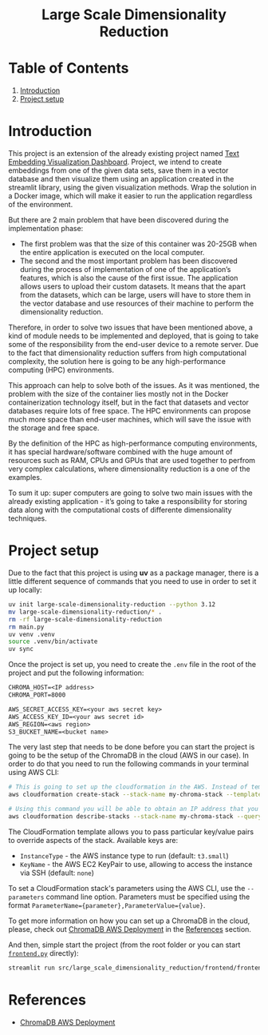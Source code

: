 <h1 align="center">Large Scale Dimensionality Reduction</h1>

# Table of Contents
1. [Introduction](#introduction)
2. [Project setup](#project-setup)

# Introduction

This project is an extension of the already existing project named [Text Embedding Visualization Dashboard](https://github.com/bl4drnnr/text-embedding-visualization-dashboard). Project, we intend to create embeddings from one of the given data sets, save them in a vector database and then visualize them using an application created in the streamlit library, using the given visualization methods. Wrap the solution in a Docker image, which will make it easier to run the application regardless of the environment.

But there are 2 main problem that have been discovered during the implementation phase:

- The first problem was that the size of this container was 20-25GB when the entire application is executed on the local computer.
- The second and the most important problem has been discovered during the process of implementation of one of the application’s features, which is also the cause of the first issue. The application allows users to upload their custom datasets. It means that the apart from the datasets, which can be large, users will have to store them in the vector database and use resources of their machine to perform the dimensionality reduction.

Therefore, in order to solve two issues that have been mentioned above, a kind of module needs to be implemented and deployed, that is going to take some of the responsibility from the end-user device to a remote server. Due to the fact that dimensionality reduction suffers from high computational complexity, the solution here is going to be any high-performance computing (HPC) environments.

This approach can help to solve both of the issues. As it was mentioned, the problem with the size of the container lies mostly not in the Docker containerization technology itself, but in the fact that datasets and vector databases require lots of free space. The HPC environments can propose much more space than end-user machines, which will save the issue with the storage and free space.

By the definition of the HPC as high-performance computing environments, it has special hardware/software combined with the huge amount of resources such as RAM, CPUs and GPUs that are used together to perfrom very complex calculations, where dimensionality reduction is a one of the examples.

To sum it up: super computers are going to solve two main issues with the already existing application - it’s going to take a responsibility for storing data along with the computational costs of differente dimensionality techniques.

# Project setup

Due to the fact that this project is using **uv** as a package manager, there is a little different sequence of commands that you need to use in order to set it up locally:

```sh
uv init large-scale-dimensionality-reduction --python 3.12
mv large-scale-dimensionality-reduction/* .
rm -rf large-scale-dimensionality-reduction
rm main.py
uv venv .venv
source .venv/bin/activate
uv sync
```

Once the project is set up, you need to create the `.env` file in the root of the project and put the following information:

```txt
CHROMA_HOST=<IP address>
CHROMA_PORT=8000

AWS_SECRET_ACCESS_KEY=<your aws secret key>
AWS_ACCESS_KEY_ID=<your aws secret id>
AWS_REGION=<aws region>
S3_BUCKET_NAME=<bucket name>
```

The very last step that needs to be done before you can start the project is going to be the setup of the ChromaDB in the cloud (AWS in our case). In order to do that you need to run the following commands in your terminal using AWS CLI:

```sh
# This is going to set up the cloudformation in the AWS. Instead of template URL you can see chroma_aws_cloudformation.json in the root folder of the project.
aws cloudformation create-stack --stack-name my-chroma-stack --template-url https://s3.amazonaws.com/public.trychroma.com/cloudformation/latest/chroma.cf.json

# Using this command you will be able to obtain an IP address that you can place in the .env file
aws cloudformation describe-stacks --stack-name my-chroma-stack --query 'Stacks[0].Outputs'
```

The CloudFormation template allows you to pass particular key/value pairs to override aspects of the stack. Available keys are:

- `InstanceType` - the AWS instance type to run (default: `t3.small`)
- `KeyName` - the AWS EC2 KeyPair to use, allowing to access the instance via SSH (default: `none`)

To set a CloudFormation stack's parameters using the AWS CLI, use the `--parameters` command line option. Parameters must be specified using the format `ParameterName={parameter},ParameterValue={value}`.

To get more information on how you can set up a ChromaDB in the cloud, please, check out [ChromaDB AWS Deployment](https://docs.trychroma.com/production/cloud-providers/aws) in the [References](#references) section.

And then, simple start the project (from the root folder or you can start [`frontend.py`](src/large_scale_dimensionality_reduction/frontend/frontend.py) directly):

```sh
streamlit run src/large_scale_dimensionality_reduction/frontend/frontend.py
```

# References

- [ChromaDB AWS Deployment](https://docs.trychroma.com/production/cloud-providers/aws)
